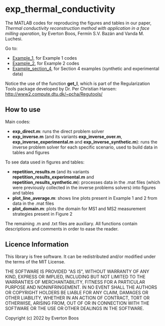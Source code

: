 # exp_thermal_conductivity

The MATLAB codes for reproducing the figures and tables in our paper, *Thermal conductivity reconstruction method with application in a face milling  operation*, by Everton Boos, Fermín S.V. Bazán and Vanda M. Luchesi. 

Go to:

- [Example_1](/Example_1), for Example 1 codes
- [Example_2](/Example_2), for Example 2 codes
- [Example_section_4](/Example_section_4), for Section 4 examples (synthetic and experimental data)

Notice the use of the function **get_l**, which is part of the Regularization Tools package developed by Dr. Per Christian Hansen: http://www2.compute.dtu.dk/~pcha/Regutools/

## How to use

Main codes:
- **exp_direct.m**: runs the direct problem solver
- **exp_inverse.m** (and its variants **exp_inverse_over.m**, **exp_inverse_experimental.m** and **exp_inverse_synthetic.m**): runs the inverse problem solver for each specific scenario, used to build data in tables and figures

To see data used in figures and tables:
- **repetition_results.m** (and its variants **repetition_results_experimental.m** and **repetition_results_synthetic.m**): processes data in the .mat files (which were previously collected in the inverse problems solvers) into figures and tables
- **plot_line_average.m**: shows line plots present in Example 1 and 2 from data in the .mat files
- **plot_domain.m**: plots the domain for MS1 and MS2 measurement strategies present in Figure 2

The remaining .m and .txt files are auxiliary. All functions contain descriptions and comments in order to ease the reader.

## Licence Information

This library is free software. It can be redistributed and/or modified under the terms of the MIT License.

THE SOFTWARE IS PROVIDED "AS IS", WITHOUT WARRANTY OF ANY KIND, EXPRESS OR IMPLIED, INCLUDING BUT NOT LIMITED TO THE WARRANTIES OF MERCHANTABILITY, FITNESS FOR A PARTICULAR PURPOSE AND NONINFRINGEMENT. IN NO EVENT SHALL THE AUTHORS OR COPYRIGHT HOLDERS BE LIABLE FOR ANY CLAIM, DAMAGES OR OTHER LIABILITY, WHETHER IN AN ACTION OF CONTRACT, TORT OR OTHERWISE, ARISING FROM, OUT OF OR IN CONNECTION WITH THE SOFTWARE OR THE USE OR OTHER DEALINGS IN THE SOFTWARE.

Copyright (c) 2022 by Everton Boos
